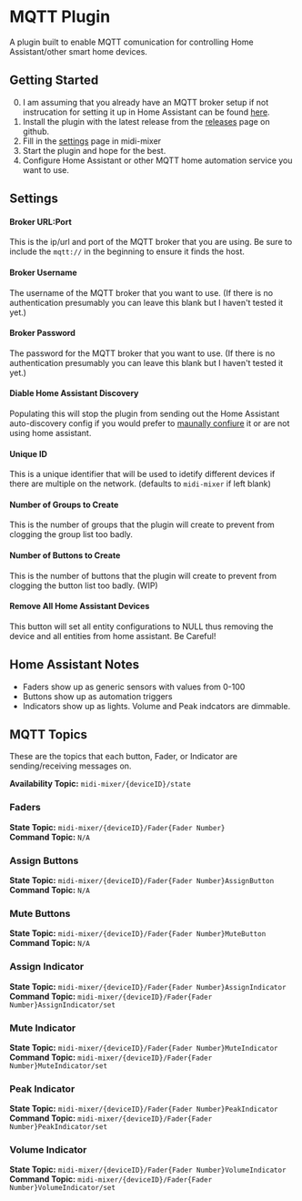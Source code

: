 # MQTT Plugin

A plugin built to enable MQTT comunication for controlling Home Assistant/other smart home devices.

## Getting Started 

0. I am assuming that you already have an MQTT broker setup if not instrucation for setting it up in Home Assistant can be found [here](https://github.com/home-assistant/addons/blob/master/mosquitto/DOCS.md).
1. Install the plugin with the latest release from the [releases](https://github.com/Theo428/midi-mixer-mqtt/releases) page on github.
2. Fill in the [settings](#settings) page in midi-mixer
3. Start the plugin and hope for the best.
4. Configure Home Assistant or other MQTT home automation service you want to use.

## Settings

#### Broker URL:Port
This is the ip/url and port of the MQTT broker that you are using. Be sure to include the `mqtt://` in the beginning to ensure it finds the host.

#### Broker Username
The username of the MQTT broker that you want to use. (If there is no authentication presumably you can leave this blank but I haven't tested it yet.)

#### Broker Password
The password for the MQTT broker that you want to use. (If there is no authentication presumably you can leave this blank but I haven't tested it yet.)

#### Diable Home Assistant Discovery
Populating this will stop the plugin from sending out the Home Assistant auto-discovery config if you would prefer to [maunally confiure](#mqtt-topics) it or are not using home assistant.

#### Unique ID
This is a unique identifier that will be used to idetify different devices if there are multiple on the network. (defaults to `midi-mixer` if left blank)

#### Number of Groups to Create
This is the number of groups that the plugin will create to prevent from clogging the group list too badly.

#### Number of Buttons to Create
This is the number of buttons that the plugin will create to prevent from clogging the button list too badly. (WIP)

#### Remove All Home Assistant Devices
This button will set all entity configurations to NULL thus removing the device and all entities from home assistant. Be Careful!


## Home Assistant Notes

- Faders show up as generic sensors with values from 0-100
- Buttons show up as automation triggers
- Indicators show up as lights. Volume and Peak indcators are dimmable.


## MQTT Topics
These are the topics that each button, Fader, or Indicator are sending/receiving messages on.

**Availability Topic:** `midi-mixer/{deviceID}/state`

### Faders
**State Topic:** `midi-mixer/{deviceID}/Fader{Fader Number}`  
**Command Topic:** `N/A`

### Assign Buttons
**State Topic:** `midi-mixer/{deviceID}/Fader{Fader Number}AssignButton`  
**Command Topic:** `N/A`

### Mute Buttons
**State Topic:** `midi-mixer/{deviceID}/Fader{Fader Number}MuteButton`  
**Command Topic:** `N/A`

### Assign Indicator
**State Topic:** `midi-mixer/{deviceID}/Fader{Fader Number}AssignIndicator`  
**Command Topic:** `midi-mixer/{deviceID}/Fader{Fader Number}AssignIndicator/set`  

### Mute Indicator
**State Topic:** `midi-mixer/{deviceID}/Fader{Fader Number}MuteIndicator`  
**Command Topic:** `midi-mixer/{deviceID}/Fader{Fader Number}MuteIndicator/set`  

### Peak Indicator
**State Topic:** `midi-mixer/{deviceID}/Fader{Fader Number}PeakIndicator`  
**Command Topic:** `midi-mixer/{deviceID}/Fader{Fader Number}PeakIndicator/set`  

### Volume Indicator
**State Topic:** `midi-mixer/{deviceID}/Fader{Fader Number}VolumeIndicator`  
**Command Topic:** `midi-mixer/{deviceID}/Fader{Fader Number}VolumeIndicator/set`  
